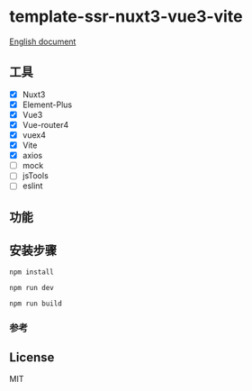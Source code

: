 # template-ssr-nuxt3-vue3-vite

[English document](./README_EN.md)

## 工具
-   [x] Nuxt3
-   [x] Element-Plus
-   [x] Vue3
-   [x] Vue-router4
-   [x] vuex4
-   [x] Vite
-   [x] axios
-   [ ] mock
-   [ ] jsTools
-   [ ] eslint

## 功能


## 安装步骤

```    
npm install
```

```
npm run dev
```

```
npm run build
```

### 参考

## License
MIT
